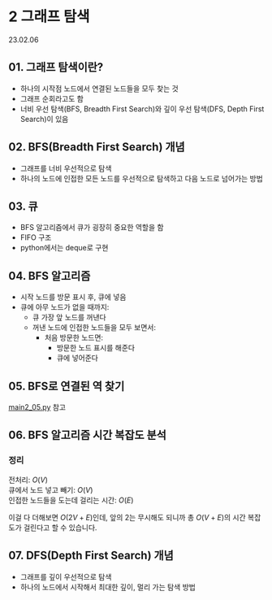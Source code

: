 # 2 그래프 탐색

23.02.06

## 01. 그래프 탐색이란?
- 하나의 시작점 노드에서 연결된 노드들을 모두 찾는 것
- 그래프 순회라고도 함
- 너비 우선 탐색(BFS, Breadth First Search)와 깊이 우선 탐색(DFS, Depth First Search)이 있음

## 02. BFS(Breadth First Search) 개념
- 그래프를 너비 우선적으로 탐색
- 하나의 노드에 인접한 모든 노드를 우선적으로 탐색하고 다음 노드로 넘어가는 방법 

## 03. 큐
- BFS 알고리즘에서 큐가 굉장히 중요한 역할을 함
- FIFO 구조
- python에서는 deque로 구현

## 04. BFS 알고리즘
- 시작 노드를 방문 표시 후, 큐에 넣음
- 큐에 아무 노드가 없을 때까지:
    - 큐 가장 앞 노드를 꺼낸다
    - 꺼낸 노드에 인접한 노드들을 모두 보면서:
        - 처음 방문한 노드면:
            - 방문한 노드 표시를 해준다
            - 큐에 넣어준다

## 05. BFS로 연결된 역 찾기

[main2_05.py](https://github.com/jaehyun-dev/Today-I-Learned/blob/353558ffcd0136a3001d25b66ce1b0c5324d89c7/Data%20Structure/3%20Graph/2%20Graph%20Search/main2_05.py) 참고

## 06. BFS 알고리즘 시간 복잡도 분석

### 정리
전처리: $O(V)$  
큐에서 노드 넣고 빼기: $O(V)$  
인접한 노드들을 도는데 걸리는 시간: $O(E)$  

이걸 다 더해보면 $O(2V + E)$인데, 앞의 2는 무시해도 되니까 총 $O(V + E)$의 시간 복잡도가 걸린다고 할 수 있습니다.

## 07. DFS(Depth First Search) 개념
- 그래프를 깊이 우선적으로 탐색
- 하나의 노드에서 시작해서 최대한 깊이, 멀리 가는 탐색 방법

